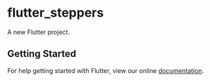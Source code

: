 # flutter_steppers

A new Flutter project.

## Getting Started

For help getting started with Flutter, view our online
[documentation](https://flutter.io/).

